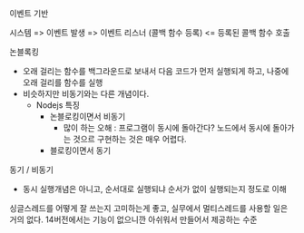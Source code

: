 이벤트 기반

시스템 => 이벤트 발생 => 이벤트 리스너 (콜백 함수 등록)
     <= 등록된 콜백 함수 호출 

논블록킹 
- 오래 걸리는 함수를 백그라운드로 보내서 다음 코드가 먼저 실행되게 하고, 나중에 오래 걸리를 함수를 실행
- 비슷하지만 비동기와는 다른 개념이다.
  - Nodejs 특징
     - 논블로킹이면서 비동기
       - 많이 하는 오해 : 프로그램이 동시에 돌아간다? 노드에서 동시에 돌아가는 것으르 구현하는 것은 매우 어렵다.
     - 블로킹이면서 동기

동기 / 비동기
- 동시 실행개념은 아니고, 순서대로 실행되냐 순서가 없이 실행되는지 정도로 이해

싱글스레드를 어떻게 잘 쓰는지 고미하는게 좋고, 실무에서 멀티스레드를 사용할 일은 거의 없다.
14버전에서는 기능이 없으니깐 아쉬워서 만들어서 제공하는 수준
